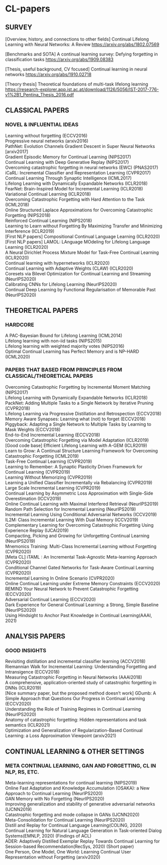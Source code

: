 # CL-papers

## SURVEY
[Overview, history, and connections to other fields] Continual Lifelong Learning with Neural Networks: A Review
https://arxiv.org/abs/1802.07569

[Benchmarks and SOTA] A continual learning survey: Defying forgetting in classification tasks
https://arxiv.org/abs/1909.08383

[Thesis, useful background, CV focused] Continual learning in neural networks
https://arxiv.org/abs/1910.02718

[Theory thesis] Theoretical foundations of multi-task lifelong learning
https://research-explorer.app.ist.ac.at/download/1126/5056/IST-2017-776-v1%2B1_Pentina_Thesis_2016.pdf


## CLASSICAL PAPERS
### NOVEL & INFLUENTIAL IDEAS
Learning without forgetting (ECCV2016)  
Progressive neural networks (arxiv2016)  
PathNet: Evolution Channels Gradient Descent in Super Neural Networks [arxiv2017]  
Gradient Episodic Memory for Continual Learning (NIPS2017)  
Continual Learning with Deep Generative Replay (NIPS2017)  
Overcoming catastrophic forgetting in neural networks (EWC) (PNAS2017)  
iCaRL: Incremental Classifier and Representation Learning (CVPR2017)  
Continual Learning Through Synaptic Intelligence (ICML2017)  
Lifelong Learning with Dynamically Expandable Networks (ICLR2018)  
FearNet: Brain-Inspired Model for Incremental Learning (ICLR2018)  
Variational Continual Learning (ICLR2018)  
Overcoming Catastrophic Forgetting with Hard Attention to the Task (ICML2018)  
Online Structured Laplace Approximations for Overcoming Catastrophic Forgetting (NIPS2018)  
Reinforced Continual Learning (NIPS2018)   
Learning to Learn without Forgetting By Maximizing Transfer and Minimizing Interference (ICLR2019)  
[First NLP papers] Compositional Continual Language Learning (ICLR2020)  
[First NLP papers] LAMOL: LAnguage MOdeling for Lifelong Language Learning (ICLR2020)  
A Neural Dirichlet Process Mixture Model for Task-Free Continual Learning (ICLR2020)  
Continual learning with hypernetworks (ICLR2020)  
Continual Learning with Adaptive Weights (CLAW) (ICLR2020)  
Coresets via Bilevel Optimization for Continual Learning and Streaming (NeurIPS2020)  
Calibrating CNNs for Lifelong Learning (NeurIPS2020)  
Continual Deep Learning by Functional Regularisation of Memorable Past (NeurIPS2020)   

## THEORETICAL PAPERS
### HARDCORE
A PAC-Bayesian Bound for Lifelong Learning (ICML2014)  
Lifelong learning with non-iid tasks (NIPS2015)  
Lifelong learning with weighted majority votes (NIPS2016)  
Optimal Continual Learning has Perfect Memory and is NP-HARD (ICML2020)  

### PAPERS THAT BASED FROM PRINCIPLES FROM CLASSICAL/THEORETICAL PAPERS
Overcoming Catastrophic Forgetting by Incremental Moment Matching (NIPS2017)  
Lifelong Learning with Dynamically Expandable Networks (ICLR2018)  
PackNet: Adding Multiple Tasks to a Single Network by Iterative Pruning (CVPR2018)  
Lifelong Learning via Progressive Distillation and Retrospection (ECCV2018)  
Memory Aware Synapses: Learning what (not) to forget (ECCV2018)  
Piggyback: Adapting a Single Network to Multiple Tasks by Learning to Mask Weights (ECCV2018)  
End-to-End Incremental Learning (ECCV2018)   
Overcoming Catastrophic Forgetting via Model Adaptation (ICLR2019)  
[Good code base] Efficient Lifelong Learning with A-GEM (ICLR2019)  
Learn to Grow: A Continual Structure Learning Framework for Overcoming Catastrophic Forgetting (ICML2019)  
Task-Free Continual Learning (CVPR2019)  
Learning to Remember: A Synaptic Plasticity Driven Framework for Continual Learning (CVPR2019)   
Learning Without Memorizing (CVPR2019)   
Learning a Unified Classifier Incrementally via Rebalancing (CVPR2019)   
Large Scale Incremental Learning (CVPR2019)  
Continual Learning by Asymmetric Loss Approximation with Single-Side Overestimation (ICCV2019)  
Online Continual Learning with Maximal Interfered Retrieval (NeurIPS2019)  
Random Path Selection for Incremental Learning (NeurIPS2019)  
Incremental Learning Using Conditional Adversarial Networks (ICCV2019)  
IL2M: Class Incremental Learning With Dual Memory (ICCV2019)  
Complementary Learning for Overcoming Catastrophic Forgetting Using Experience Replay (IJCAI2019)  
Compacting, Picking and Growing for Unforgetting Continual Learning (NeurIPS2019)  
Mnemonics Training: Multi-Class Incremental Learning without Forgetting (CVPR2020)  
[Meta CL] iTAML : An Incremental Task-Agnostic Meta-learning Approach (CVPR2020)  
Conditional Channel Gated Networks for Task-Aware Continual Learning (CVPR2020)  
Incremental Learning In Online Scenario (CVPR2020)  
Online Continual Learning under Extreme Memory Constraints (ECCV2020)  
REMIND Your Neural Network to Prevent Catastrophic Forgetting (ECCV2020)  
Adversarial Continual Learning (ECCV2020)  
Dark Experience for General Continual Learning: a Strong, Simple Baseline (NeurIPS2020)   
Using Hindsight to Anchor Past Knowledge in Continual Learning(AAAI, 2021)  


## ANALYSIS PAPERS
### GOOD INSIGHTS
Revisiting distillation and incremental classifier learning (ACCV2018)  
Riemannian Walk for Incremental Learning: Understanding Forgetting and Intransigence (ECCV2018)  
Measuring Catastrophic Forgetting in Neural Networks (AAAI2018)  
A comprehensive, application-oriented study of catastrophic forgetting in DNNs (ICLR2019)  
[Nice summary paper, but the proposed method doesn’t work] GDumb: A Simple Approach that Questions Our Progress in Continual Learning (ECCV2020)   
Understanding the Role of Training Regimes in Continual Learning (NeurIPS2020)   
Anatomy of catastrophic forgetting: Hidden representations and task semantics (ICLR2021)  
Optimization and Generalization of Regularization-Based Continual Learning: a Loss Approximation Viewpoint (arxiv2021)  

## CONTINUAL LEARNING & OTHER SETTINGS
### META CONTINUAL LEARNING, GAN AND FORGETTING, CL IN NLP, RS, ETC.
Meta-learning representations for continual learning (NIPS2019)  
Online Fast Adaptation and Knowledge Accumulation (OSAKA): a New Approach to Continual Learning (NeurIPS2020)  
GAN Memory with No Forgetting (NeurIPS2020)   
Improving generalization and stability of generative adversarial networks (IJCNN2019)  
Catastrophic forgetting and mode collapse in GANs (IJCNN2020)  
Meta-Consolidation for Continual Learning (NeurIPS2020)   
Distill and Replay for Continual Language Learning(COLING, 2020)  
Continual Learning for Natural Language Generation in Task-oriented Dialog Systems(EMNLP, 2020) (Findings of ACL)  
ADER: Adaptively Distilled Exemplar Replay Towards Continual Learning for Session-based Recommendation(RecSys, 2020) (Short paper)  
One Person, One Model, One World: Learning Continual User Representation without Forgetting (arxiv2020)  
